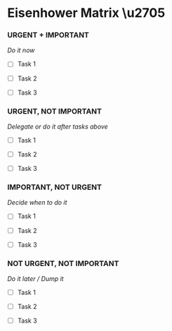 # Eisenhower Matrix \u2705


### URGENT + IMPORTANT

*Do it now*

- [ ] Task 1

- [ ] Task 2

- [ ] Task 3


### URGENT, NOT IMPORTANT

*Delegate or do it after tasks above*

- [ ] Task 1

- [ ] Task 2

- [ ] Task 3


### IMPORTANT, NOT URGENT

*Decide when to do it*

- [ ] Task 1

- [ ] Task 2

- [ ] Task 3


### NOT URGENT, NOT IMPORTANT

*Do it later / Dump it*

- [ ] Task 1

- [ ] Task 2

- [ ] Task 3


